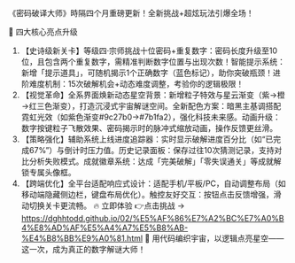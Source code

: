 《密码破译大师》時隔四个月重磅更新！全新挑战+超炫玩法引爆全场！​​

🌟 ​​四大核心亮点升级​​
1. ​​【史诗级新关卡】等级四·宗师挑战​​
​​十位密码+重复数字​​：密码长度升级至10位，且包含两个重复数字，需精准判断数字位置与出现次数！
​​智能提示系统​​：新增「提示道具」，可随机揭示1个正确数字（蓝色标记），助你突破瓶颈！
​​进阶难度机制​​：15次破解机会+动态难度调整，考验你的逻辑极限！
2. ​​【视觉革命】全系界面焕新​​
​​动态星空背景​​：新增粒子特效与星云渐变（紫→橙→红三色渐变），打造沉浸式宇宙解谜空间。
​​全新配色方案​​：暗黑主基调搭配霓虹光效（如紫色渐变#9c27b0→#7b1fa2），强化科技未来感。
​​动画升级​​：数字按键粒子飞散效果、密码揭示时的脉冲式缩放动画，操作反馈更丝滑。
3. ​​【策略强化】辅助系统上线​​
​​进度追踪器​​：实时显示破解进度百分比（如“已完成67%”）与倒计时压力值。
​​历史记录面板​​：保存过往10次猜测记录，支持对比分析失败模式。
​​成就徽章系统​​：达成「完美破解」「零失误通关」等成就解锁专属头像框。
4. ​​【跨端优化】全平台适配​​
​​响应式设计​​：适配手机/平板/PC，自动调整布局（如移动端隐藏侧边栏，键盘布局优化）。
​​触控友好交互​​：按钮点击反馈增强，滑动切换关卡更流畅。
🔥 ​​立即体验​​
👉 ​​点击挑战​​ → https://dghhtodd.github.io/02/%E5%AF%86%E7%A2%BC%E7%A0%B4%E8%AD%AF%E5%A4%A7%E5%B8%AB-%E4%B8%BB%E9%A0%81.html
🌟 ​​用代码编织宇宙，以逻辑点亮星空——这一次，成为真正的数字解谜大师！​
